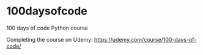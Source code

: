# 100daysofcode
100 days of code Python course

Completing the course on Udemy: https://udemy.com/course/100-days-of-code/

